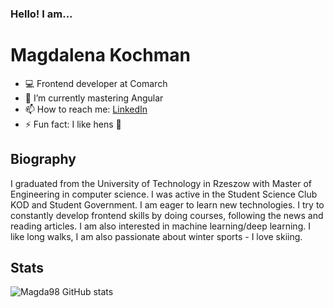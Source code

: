### Hello! I am...
# Magdalena Kochman

- 💻 Frontend developer at Comarch
- 🌱 I’m currently mastering Angular
- 📫 How to reach me: [LinkedIn](https://www.linkedin.com/in/magdalena-kochman/)
- ⚡ Fun fact: I like hens 🐓

## Biography
I graduated from the University of Technology in Rzeszow with Master of Engineering in computer science. I was active in the Student Science Club KOD and Student Government. I am eager to learn new technologies. I try to constantly develop frontend skills by doing courses, following the news and reading articles. I am also interested in machine learning/deep learning. I like long walks, I am also passionate about winter sports - I love skiing.

## Stats

![Magda98 GitHub stats](https://github-readme-stats.vercel.app/api?username=magda98&count_private=true)

<!--
**Magda98/Magda98** is a ✨ _special_ ✨ repository because its `README.md` (this file) appears on your GitHub profile.

Here are some ideas to get you started:

- 🔭 I’m currently working on ...
- 🌱 I’m currently learning ...
- 👯 I’m looking to collaborate on ...
- 🤔 I’m looking for help with ...
- 💬 Ask me about ...
- 📫 How to reach me: ...
- 😄 Pronouns: ...
- ⚡ Fun fact: ...
-->
